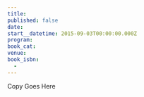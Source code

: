 ```yaml
---
title:
published: false
date:
start__datetime: 2015-09-03T00:00:00.000Z
program:
book_cat:
venue:
book_isbn:
  -
---
```

Copy Goes Here
